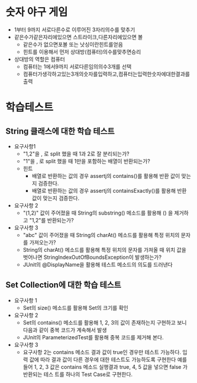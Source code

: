 # 숫자 야구 게임
* 1부터 9까지 서로다른수로 이루어진 3자리의수를 맞추기
* 같은수가같은자리에있으면 스트라이크,다른자리에있으면 볼
  * 같은수가 없으면포볼 또는 낫싱이란힌트를얻음
  * 힌트를 이용해서 먼저 상대방(컴퓨터)의수를맞추면승리
* 상대방의 역할은 컴퓨터
  * 컴퓨터는 1에서9까지 서로다른임의의수3개를 선택
  * 컴퓨터가생각하고있는3개의숫자를입력하고,컴퓨터는입력한숫자에대한결과를출력

# 학습테스트
## String 클래스에 대한 학습 테스트
* 요구사항1
  * "1,2"을 , 로 split 했을 때 1과 2로 잘 분리되는가?
  * "1"을 , 로 split 했을 때 1만을 포함하는 배열이 반환되는가?
  * 힌트
    * 배열로 반환하는 값의 경우 assertj의 contains()를 활용해 반환 값이 맞는지 검증한다.
    * 배열로 반환하는 값의 경우 assertj의 containsExactly()를 활용해 반환 값이 맞는지 검증한다.
* 요구사항 2
  * "(1,2)" 값이 주어졌을 때 String의 substring() 메소드를 활용해 () 을 제거하고 "1,2"를 반환되는가?
* 요구사항 3
  * "abc" 값이 주어졌을 때 String의 charAt() 메소드를 활용해 특정 위치의 문자를 가져오는가?
  * String의 charAt() 메소드를 활용해 특정 위치의 문자를 가져올 때 위치 값을 벗어나면 StringIndexOutOfBoundsException이 발생하는가?
  * JUnit의 @DisplayName을 활용해 테스트 메소드의 의도를 드러낸다

## Set Collection에 대한 학습 테스트
* 요구사항 1
  * Set의 size() 메소드를 활용해 Set의 크기를 확인
* 요구사항 2
  * Set의 contains() 메소드를 활용해 1, 2, 3의 값이 존재하는지  구현하고 보니 다음과 같이 중복 코드가 계속해서 발생
  * JUnit의 ParameterizedTest를 활용해 중복 코드를 제거해 본다.
* 요구사항 3
  * 요구사항 2는 contains 메소드 결과 값이 true인 경우만 테스트 가능하다. 입력 값에 따라 결과 값이 다른 경우에 대한 테스트도 가능하도록 구현한다
예를 들어 1, 2, 3 값은 contains 메소드 실행결과 true, 4, 5 값을 넣으면 false 가 반환되는 테스 트를 하나의 Test Case로 구현한다.
